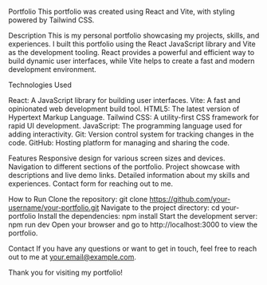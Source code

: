 Portfolio
This portfolio was created using React and Vite, with styling powered by Tailwind CSS.

Description
This is my personal portfolio showcasing my projects, skills, and experiences. I built this portfolio using the React JavaScript library and Vite as the development tooling. React provides a powerful and efficient way to build dynamic user interfaces, while Vite helps to create a fast and modern development environment.

Technologies Used

React: A JavaScript library for building user interfaces.
Vite: A fast and opinionated web development build tool.
HTML5: The latest version of Hypertext Markup Language.
Tailwind CSS: A utility-first CSS framework for rapid UI development.
JavaScript: The programming language used for adding interactivity.
Git: Version control system for tracking changes in the code.
GitHub: Hosting platform for managing and sharing the code.

Features
Responsive design for various screen sizes and devices.
Navigation to different sections of the portfolio.
Project showcase with descriptions and live demo links.
Detailed information about my skills and experiences.
Contact form for reaching out to me.

How to Run
Clone the repository: git clone https://github.com/your-username/your-portfolio.git
Navigate to the project directory: cd your-portfolio
Install the dependencies: npm install
Start the development server: npm run dev
Open your browser and go to http://localhost:3000 to view the portfolio.

Contact
If you have any questions or want to get in touch, feel free to reach out to me at your.email@example.com.

Thank you for visiting my portfolio!
